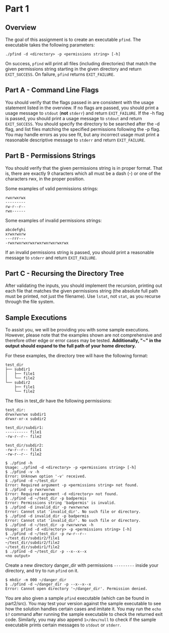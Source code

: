 # Part 1

## Overview

The goal of this assignment is to create an executable `pfind`. The executable
takes the following parameters:

    ./pfind -d <directory> -p <permissions string> [-h]

On success, `pfind` will print all files (including directories) that match the
given permissions string starting in the given directory and return
`EXIT_SUCCESS`. On failure, `pfind` returns `EXIT_FAILURE`.

## Part A - Command Line Flags

You should verify that the flags passed in are consistent with the usage
statement listed in the overview. If no flags are passed, you
should print a usage message to `stdout` (**not** `stderr`) and return `EXIT_FAILURE`. If the -h
flag is passed, you should print a usage message to `stdout` and return
`EXIT_SUCCESS`. You should specify the directory to be searched after the -d
flag, and list files matching the specified permissions following the -p flag.
You may handle errors as you see fit, but any incorrect usage must print a
reasonable descriptive message to `stderr` and return `EXIT_FAILURE`.

## Part B - Permissions Strings

You should verify that the given permissions string is in proper format. That is,
there are exactly 9 characters which all must be a dash (-) or one of the
characters rwx, in the proper position.

Some examples of valid permissions strings:

    rwxrwxrwx
    ---------
    rw-r--r--
    rwx------

Some examples of invalid permissions strings:

    abcdefghi
    xrwxrwxrw
    ---rrr---
    -rwxrwxrwxrwxrwxrwxrwxrwxrwx

If an invalid permissions string is passed, you should print a reasonable
message to `stderr` and return `EXIT_FAILURE`.

## Part C - Recursing the Directory Tree

After validating the inputs, you should implement the recursion, printing out
each file that matches the given permissions string (the absolute full path must be
printed, not just the filename). Use `lstat`, not `stat`, as you recurse through
the file system.

## Sample Executions

To assist you, we will be providing you with some sample executions. However,
please note that the examples shown are not comprehensive and therefore other
edge or error cases may be tested. **Additionally, "~" in the output should expand
to the full path of your home directory.**

For these examples, the directory tree will have the following format:

    test_dir
    ├── subdir1
    │   ├── file1
    │   └── file2
    └── subdir2
        ├── file1
        └── file2

The files in test_dir have the following permissions:

```
test_dir:
drwxrwxrwx subdir1
drwxr-xr-x subdir2

test_dir/subdir1:
---------- file1
-rw-r--r-- file2

test_dir/subdir2:
-rw-r--r-- file1
-rw-r--r-- file2
```

<!-- just so that it renders separately -->

    $ ./pfind -h
    Usage: ./pfind -d <directory> -p <permissions string> [-h]
    $ ./pfind -v -h
    Error: Unknown option '-v' received.
    $ ./pfind -d ~/test_dir
    Error: Required argument -p <permissions string> not found.
    $ ./pfind -p rwxrwxrwx
    Error: Required argument -d <directory> not found.
    $ ./pfind -d ~/test_dir -p badpermis
    Error: Permissions string 'badpermis' is invalid.
    $ ./pfind -d invalid_dir -p rwxrwxrwx
    Error: Cannot stat 'invalid_dir'. No such file or directory.
    $ ./pfind -d invalid_dir -p badpermis
    Error: Cannot stat 'invalid_dir'. No such file or directory.
    $ ./pfind -d ~/test_dir -p rwxrwxrwx -h
    Usage: pfind -d <directory> -p <permissions string> [-h]
    $ ./pfind -d ~/test_dir -p rw-r--r--
    ~/test_dir/subdir2/file1
    ~/test_dir/subdir2/file2
    ~/test_dir/subdir1/file2
    $ ./pfind -d ~/test_dir -p --x--x--x
    <no output>

Create a new directory danger_dir with permissions `---------` inside your
directory, and try to run `pfind` on it.

    $ mkdir -m 000 ~/danger_dir
    $ ./pfind -d ~/danger_dir -p --x--x--x
    Error: Cannot open directory '~/danger_dir'. Permission denied.

You are also given a sample `pfind` executable (which can be found in part2/src). You may test your version against the sample executable to see how the solution handles certain cases and imitate it. You may run the `echo $?` command after running the sample executable to check the returned exit code. Similarly, you may also append `1>/dev/null` to check if the sample executable prints certain messages to `stdout` or `stderr`.
